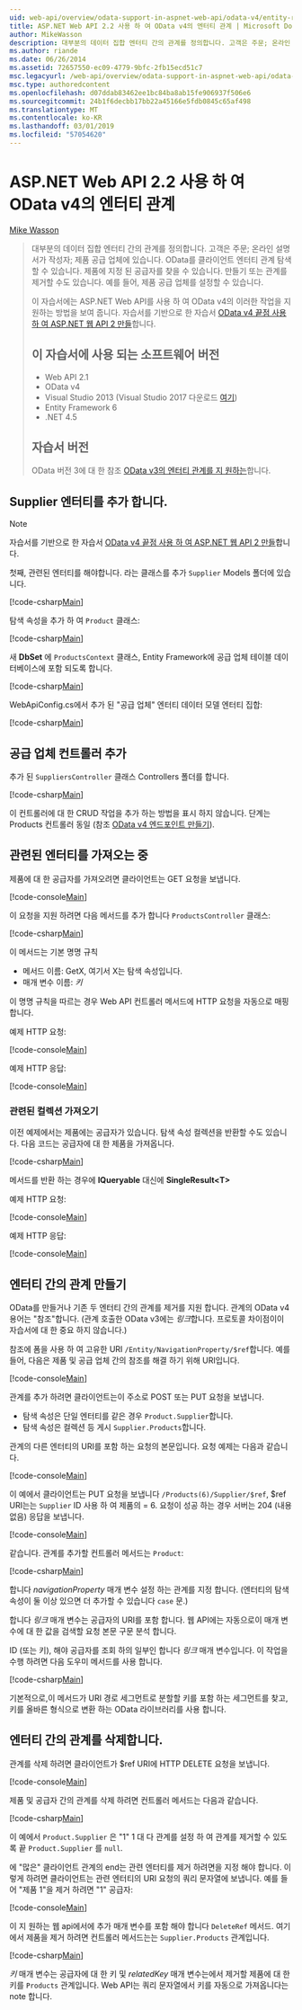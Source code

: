 ```yaml
---
uid: web-api/overview/odata-support-in-aspnet-web-api/odata-v4/entity-relations-in-odata-v4
title: ASP.NET Web API 2.2 사용 하 여 OData v4의 엔터티 관계 | Microsoft Docs
author: MikeWasson
description: 대부분의 데이터 집합 엔터티 간의 관계를 정의합니다. 고객은 주문; 온라인 설명서가 작성자; 제품 공급 업체에 있습니다. OData를 사용 하 여 클라이언트를 탐색할 수 있습니다...
ms.author: riande
ms.date: 06/26/2014
ms.assetid: 72657550-ec09-4779-9bfc-2fb15ecd51c7
msc.legacyurl: /web-api/overview/odata-support-in-aspnet-web-api/odata-v4/entity-relations-in-odata-v4
msc.type: authoredcontent
ms.openlocfilehash: d07ddab83462ee1bc84ba8ab15fe906937f506e6
ms.sourcegitcommit: 24b1f6decbb17bb22a45166e5fdb0845c65af498
ms.translationtype: MT
ms.contentlocale: ko-KR
ms.lasthandoff: 03/01/2019
ms.locfileid: "57054620"
---
```

<a name="entity-relations-in-odata-v4-using-aspnet-web-api-22"></a>ASP.NET Web API 2.2 사용 하 여 OData v4의 엔터티 관계
====================
[Mike Wasson](https://github.com/MikeWasson)

> 대부분의 데이터 집합 엔터티 간의 관계를 정의합니다. 고객은 주문; 온라인 설명서가 작성자; 제품 공급 업체에 있습니다. OData를 클라이언트 엔터티 관계 탐색할 수 있습니다. 제품에 지정 된 공급자를 찾을 수 있습니다. 만들기 또는 관계를 제거할 수도 있습니다. 예를 들어, 제품 공급 업체를 설정할 수 있습니다.
>
> 이 자습서에는 ASP.NET Web API를 사용 하 여 OData v4의 이러한 작업을 지 원하는 방법을 보여 줍니다. 자습서를 기반으로 한 자습서 [OData v4 끝점 사용 하 여 ASP.NET 웹 API 2 만들](create-an-odata-v4-endpoint.md)합니다.
>
> ## <a name="software-versions-used-in-the-tutorial"></a>이 자습서에 사용 되는 소프트웨어 버전
>
> - Web API 2.1
> - OData v4
> - Visual Studio 2013 (Visual Studio 2017 다운로드 [여기](https://visualstudio.microsoft.com/downloads/?utm_medium=microsoft&utm_source=docs.microsoft.com&utm_campaign=button+cta&utm_content=download+vs2017))
> - Entity Framework 6
> - .NET 4.5
>
> ## <a name="tutorial-versions"></a>자습서 버전
>
> OData 버전 3에 대 한 참조 [OData v3의 엔터티 관계를 지 원하는](https://asp.net/web-api/overview/odata-support-in-aspnet-web-api/odata-v3/working-with-entity-relations)합니다.

## <a name="add-a-supplier-entity"></a>Supplier 엔터티를 추가 합니다.

> [!NOTE]
> 자습서를 기반으로 한 자습서 [OData v4 끝점 사용 하 여 ASP.NET 웹 API 2 만들](create-an-odata-v4-endpoint.md)합니다.

첫째, 관련된 엔터티를 해야합니다. 라는 클래스를 추가 `Supplier` Models 폴더에 있습니다.

[!code-csharp[Main](entity-relations-in-odata-v4/samples/sample1.cs)]

탐색 속성을 추가 하 여 `Product` 클래스:

[!code-csharp[Main](entity-relations-in-odata-v4/samples/sample2.cs?highlight=13-15)]

새 **DbSet** 에 `ProductsContext` 클래스, Entity Framework에 공급 업체 테이블 데이터베이스에 포함 되도록 합니다.

[!code-csharp[Main](entity-relations-in-odata-v4/samples/sample3.cs?highlight=10)]

WebApiConfig.cs에서 추가 된 &quot;공급 업체&quot; 엔터티 데이터 모델 엔터티 집합:

[!code-csharp[Main](entity-relations-in-odata-v4/samples/sample4.cs?highlight=6)]

## <a name="add-a-suppliers-controller"></a>공급 업체 컨트롤러 추가

추가 된 `SuppliersController` 클래스 Controllers 폴더를 합니다.

[!code-csharp[Main](entity-relations-in-odata-v4/samples/sample5.cs)]

이 컨트롤러에 대 한 CRUD 작업을 추가 하는 방법을 표시 하지 않습니다. 단계는 Products 컨트롤러 동일 (참조 [OData v4 엔드포인트 만들기](create-an-odata-v4-endpoint.md)).

## <a name="getting-related-entities"></a>관련된 엔터티를 가져오는 중

제품에 대 한 공급자를 가져오려면 클라이언트는 GET 요청을 보냅니다.

[!code-console[Main](entity-relations-in-odata-v4/samples/sample6.cmd)]

이 요청을 지원 하려면 다음 메서드를 추가 합니다 `ProductsController` 클래스:

[!code-csharp[Main](entity-relations-in-odata-v4/samples/sample7.cs)]

이 메서드는 기본 명명 규칙

- 메서드 이름: GetX, 여기서 X는 탐색 속성입니다.
- 매개 변수 이름: *키*

이 명명 규칙을 따르는 경우 Web API 컨트롤러 메서드에 HTTP 요청을 자동으로 매핑합니다.

예제 HTTP 요청:

[!code-console[Main](entity-relations-in-odata-v4/samples/sample8.cmd)]

예제 HTTP 응답:

[!code-console[Main](entity-relations-in-odata-v4/samples/sample9.cmd)]

### <a name="getting-a-related-collection"></a>관련된 컬렉션 가져오기

이전 예제에서는 제품에는 공급자가 있습니다. 탐색 속성 컬렉션을 반환할 수도 있습니다. 다음 코드는 공급자에 대 한 제품을 가져옵니다.

[!code-csharp[Main](entity-relations-in-odata-v4/samples/sample10.cs)]

메서드를 반환 하는 경우에 **IQueryable** 대신에 **SingleResult&lt;T&gt;**

예제 HTTP 요청:

[!code-console[Main](entity-relations-in-odata-v4/samples/sample11.cmd)]

예제 HTTP 응답:

[!code-console[Main](entity-relations-in-odata-v4/samples/sample12.cmd)]

## <a name="creating-a-relationship-between-entities"></a>엔터티 간의 관계 만들기

OData를 만들거나 기존 두 엔터티 간의 관계를 제거를 지원 합니다. 관계의 OData v4 용어는 &quot;참조&quot;합니다. (관계 호출한 OData v3에는 *링크*합니다. 프로토콜 차이점이이 자습서에 대 한 중요 하지 않습니다.)

참조에 폼을 사용 하 여 고유한 URI `/Entity/NavigationProperty/$ref`합니다. 예를 들어, 다음은 제품 및 공급 업체 간의 참조를 해결 하기 위해 URI입니다.

[!code-console[Main](entity-relations-in-odata-v4/samples/sample13.cmd)]

관계를 추가 하려면 클라이언트는이 주소로 POST 또는 PUT 요청을 보냅니다.

- 탐색 속성은 단일 엔터티를 같은 경우 `Product.Supplier`합니다.
- 탐색 속성은 컬렉션 등 게시 `Supplier.Products`합니다.

관계의 다른 엔터티의 URI를 포함 하는 요청의 본문입니다. 요청 예제는 다음과 같습니다.

[!code-console[Main](entity-relations-in-odata-v4/samples/sample14.cmd)]

이 예에서 클라이언트는 PUT 요청을 보냅니다 `/Products(6)/Supplier/$ref`, $ref URI는는 `Supplier` ID 사용 하 여 제품의 = 6. 요청이 성공 하는 경우 서버는 204 (내용 없음) 응답을 보냅니다.

[!code-console[Main](entity-relations-in-odata-v4/samples/sample15.cmd)]

같습니다. 관계를 추가할 컨트롤러 메서드는 `Product`:

[!code-csharp[Main](entity-relations-in-odata-v4/samples/sample16.cs)]

합니다 *navigationProperty* 매개 변수 설정 하는 관계를 지정 합니다. (엔터티의 탐색 속성이 둘 이상 있으면 더 추가할 수 있습니다 `case` 문.)

합니다 *링크* 매개 변수는 공급자의 URI를 포함 합니다. 웹 API에는 자동으로이 매개 변수에 대 한 값을 검색할 요청 본문 구문 분석 합니다.

ID (또는 키), 해야 공급자를 조회 하의 일부인 합니다 *링크* 매개 변수입니다. 이 작업을 수행 하려면 다음 도우미 메서드를 사용 합니다.

[!code-csharp[Main](entity-relations-in-odata-v4/samples/sample17.cs)]

기본적으로,이 메서드가 URI 경로 세그먼트로 분할할 키를 포함 하는 세그먼트를 찾고, 키를 올바른 형식으로 변환 하는 OData 라이브러리를 사용 합니다.

## <a name="deleting-a-relationship-between-entities"></a>엔터티 간의 관계를 삭제합니다.

관계를 삭제 하려면 클라이언트가 $ref URI에 HTTP DELETE 요청을 보냅니다.

[!code-console[Main](entity-relations-in-odata-v4/samples/sample18.cmd)]

제품 및 공급자 간의 관계를 삭제 하려면 컨트롤러 메서드는 다음과 같습니다.

[!code-csharp[Main](entity-relations-in-odata-v4/samples/sample19.cs)]

이 예에서 `Product.Supplier` 은 &quot;1&quot; 1 대 다 관계를 설정 하 여 관계를 제거할 수 있도록 끝 `Product.Supplier` 를 `null`.

에 &quot;많은&quot; 클라이언트 관계의 end는 관련 엔터티를 제거 하려면을 지정 해야 합니다. 이렇게 하려면 클라이언트는 관련 엔터티의 URI 요청의 쿼리 문자열에 보냅니다. 예를 들어 "제품 1"을 제거 하려면 "1" 공급자:

[!code-console[Main](entity-relations-in-odata-v4/samples/sample20.cmd?highlight=1)]

이 지 원하는 웹 api에서에 추가 매개 변수를 포함 해야 합니다 `DeleteRef` 메서드. 여기에서 제품을 제거 하려면 컨트롤러 메서드는는 `Supplier.Products` 관계입니다.

[!code-csharp[Main](entity-relations-in-odata-v4/samples/sample21.cs)]

*키* 매개 변수는 공급자에 대 한 키 및 *relatedKey* 매개 변수는에서 제거할 제품에 대 한 키를 `Products` 관계입니다. Web API는 쿼리 문자열에서 키를 자동으로 가져옵니다는 note 합니다.
